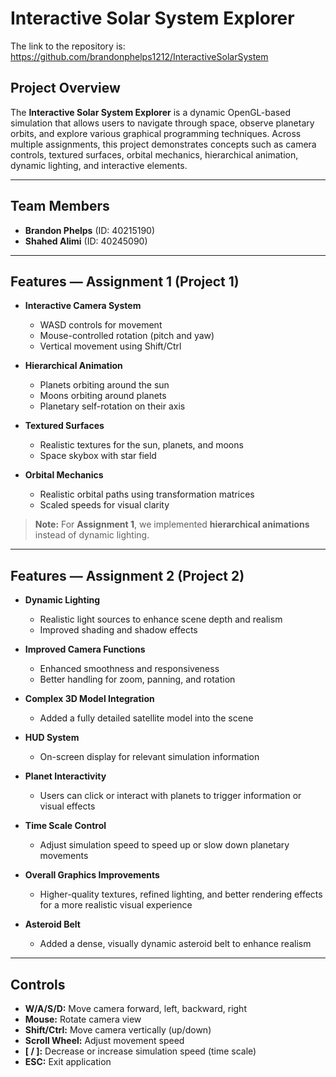 # Interactive Solar System Explorer

The link to the repository is: https://github.com/brandonphelps1212/InteractiveSolarSystem

## Project Overview

The **Interactive Solar System Explorer** is a dynamic OpenGL-based simulation that allows users to navigate through space, observe planetary orbits, and explore various graphical programming techniques. Across multiple assignments, this project demonstrates concepts such as camera controls, textured surfaces, orbital mechanics, hierarchical animation, dynamic lighting, and interactive elements.

---

## Team Members

- **Brandon Phelps** (ID: 40215190)  
- **Shahed Alimi** (ID: 40245090)  

---

## Features — Assignment 1 (Project 1)

- **Interactive Camera System**
  - WASD controls for movement
  - Mouse-controlled rotation (pitch and yaw)
  - Vertical movement using Shift/Ctrl

- **Hierarchical Animation**
  - Planets orbiting around the sun
  - Moons orbiting around planets
  - Planetary self-rotation on their axis

- **Textured Surfaces**
  - Realistic textures for the sun, planets, and moons
  - Space skybox with star field

- **Orbital Mechanics**
  - Realistic orbital paths using transformation matrices
  - Scaled speeds for visual clarity

> **Note:** For **Assignment 1**, we implemented **hierarchical animations** instead of dynamic lighting.

---

## Features — Assignment 2 (Project 2)

- **Dynamic Lighting**
  - Realistic light sources to enhance scene depth and realism
  - Improved shading and shadow effects

- **Improved Camera Functions**
  - Enhanced smoothness and responsiveness
  - Better handling for zoom, panning, and rotation

- **Complex 3D Model Integration**
  - Added a fully detailed satellite model into the scene

- **HUD System**
  - On-screen display for relevant simulation information

- **Planet Interactivity**
  - Users can click or interact with planets to trigger information or visual effects

- **Time Scale Control**
  - Adjust simulation speed to speed up or slow down planetary movements

- **Overall Graphics Improvements**
  - Higher-quality textures, refined lighting, and better rendering effects for a more realistic visual experience

- **Asteroid Belt**
  - Added a dense, visually dynamic asteroid belt to enhance realism

---

## Controls

- **W/A/S/D:** Move camera forward, left, backward, right  
- **Mouse:** Rotate camera view  
- **Shift/Ctrl:** Move camera vertically (up/down)  
- **Scroll Wheel:** Adjust movement speed  
- **[ / ]:** Decrease or increase simulation speed (time scale)  
- **ESC:** Exit application
